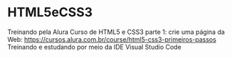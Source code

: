 # HTML5eCSS3
Treinando pela Alura
Curso de
HTML5 e CSS3 parte 1: crie uma página da Web: https://cursos.alura.com.br/course/html5-css3-primeiros-passos
Treinando e estudando por meio da IDE Visual Studio Code
